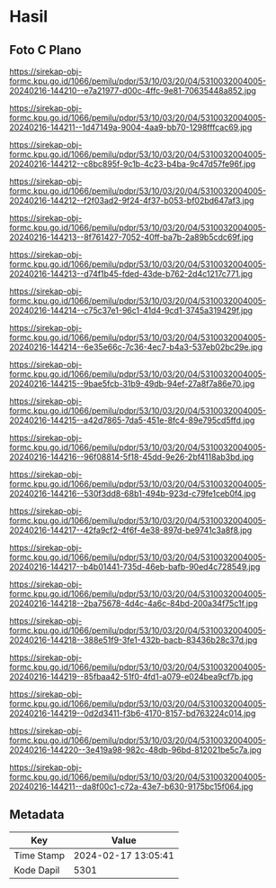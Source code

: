 # Hasil

## Foto C Plano

https://sirekap-obj-formc.kpu.go.id/1066/pemilu/pdpr/53/10/03/20/04/5310032004005-20240216-144210--e7a21977-d00c-4ffc-9e81-70635448a852.jpg

https://sirekap-obj-formc.kpu.go.id/1066/pemilu/pdpr/53/10/03/20/04/5310032004005-20240216-144211--1d47149a-9004-4aa9-bb70-1298fffcac69.jpg

https://sirekap-obj-formc.kpu.go.id/1066/pemilu/pdpr/53/10/03/20/04/5310032004005-20240216-144212--c8bc895f-9c1b-4c23-b4ba-9c47d57fe96f.jpg

https://sirekap-obj-formc.kpu.go.id/1066/pemilu/pdpr/53/10/03/20/04/5310032004005-20240216-144212--f2f03ad2-9f24-4f37-b053-bf02bd647af3.jpg

https://sirekap-obj-formc.kpu.go.id/1066/pemilu/pdpr/53/10/03/20/04/5310032004005-20240216-144213--8f761427-7052-40ff-ba7b-2a89b5cdc69f.jpg

https://sirekap-obj-formc.kpu.go.id/1066/pemilu/pdpr/53/10/03/20/04/5310032004005-20240216-144213--d74f1b45-fded-43de-b762-2d4c1217c771.jpg

https://sirekap-obj-formc.kpu.go.id/1066/pemilu/pdpr/53/10/03/20/04/5310032004005-20240216-144214--c75c37e1-96c1-41d4-9cd1-3745a319429f.jpg

https://sirekap-obj-formc.kpu.go.id/1066/pemilu/pdpr/53/10/03/20/04/5310032004005-20240216-144214--6e35e66c-7c36-4ec7-b4a3-537eb02bc29e.jpg

https://sirekap-obj-formc.kpu.go.id/1066/pemilu/pdpr/53/10/03/20/04/5310032004005-20240216-144215--9bae5fcb-31b9-49db-94ef-27a8f7a86e70.jpg

https://sirekap-obj-formc.kpu.go.id/1066/pemilu/pdpr/53/10/03/20/04/5310032004005-20240216-144215--a42d7865-7da5-451e-8fc4-89e795cd5ffd.jpg

https://sirekap-obj-formc.kpu.go.id/1066/pemilu/pdpr/53/10/03/20/04/5310032004005-20240216-144216--96f08814-5f18-45dd-9e26-2bf4118ab3bd.jpg

https://sirekap-obj-formc.kpu.go.id/1066/pemilu/pdpr/53/10/03/20/04/5310032004005-20240216-144216--530f3dd8-68b1-494b-923d-c79fe1ceb0f4.jpg

https://sirekap-obj-formc.kpu.go.id/1066/pemilu/pdpr/53/10/03/20/04/5310032004005-20240216-144217--42fa9cf2-4f6f-4e38-897d-be9741c3a8f8.jpg

https://sirekap-obj-formc.kpu.go.id/1066/pemilu/pdpr/53/10/03/20/04/5310032004005-20240216-144217--b4b01441-735d-46eb-bafb-90ed4c728549.jpg

https://sirekap-obj-formc.kpu.go.id/1066/pemilu/pdpr/53/10/03/20/04/5310032004005-20240216-144218--2ba75678-4d4c-4a6c-84bd-200a34f75c1f.jpg

https://sirekap-obj-formc.kpu.go.id/1066/pemilu/pdpr/53/10/03/20/04/5310032004005-20240216-144218--388e51f9-3fe1-432b-bacb-83436b28c37d.jpg

https://sirekap-obj-formc.kpu.go.id/1066/pemilu/pdpr/53/10/03/20/04/5310032004005-20240216-144219--85fbaa42-51f0-4fd1-a079-e024bea9cf7b.jpg

https://sirekap-obj-formc.kpu.go.id/1066/pemilu/pdpr/53/10/03/20/04/5310032004005-20240216-144219--0d2d3411-f3b6-4170-8157-bd763224c014.jpg

https://sirekap-obj-formc.kpu.go.id/1066/pemilu/pdpr/53/10/03/20/04/5310032004005-20240216-144220--3e419a98-982c-48db-96bd-812021be5c7a.jpg

https://sirekap-obj-formc.kpu.go.id/1066/pemilu/pdpr/53/10/03/20/04/5310032004005-20240216-144211--da8f00c1-c72a-43e7-b630-9175bc15f064.jpg


## Metadata

| Key        | Value               |
| ---------- | ------------------- |
| Time Stamp | 2024-02-17 13:05:41 |
| Kode Dapil | 5301                |



